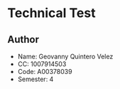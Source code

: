 # Technical Test

## Author 

* Name: Geovanny Quintero Velez
* CC: 1007914503
* Code: A00378039
* Semester: 4